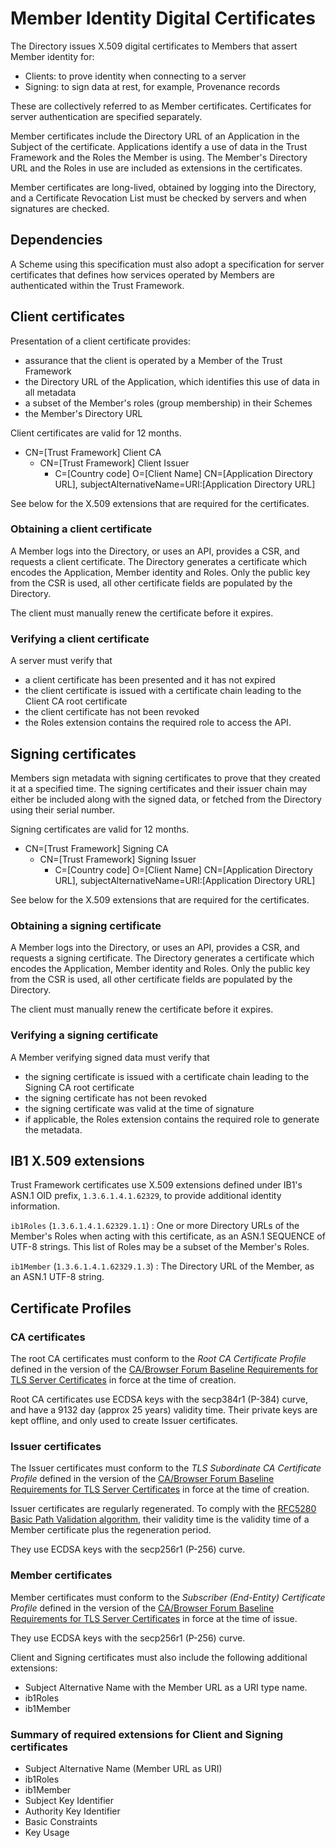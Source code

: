 # Member Identity Digital Certificates

The Directory issues X.509 digital certificates to Members that assert Member identity for:

 * Clients: to prove identity when connecting to a server
 * Signing: to sign data at rest, for example, Provenance records

These are collectively referred to as Member certificates. Certificates for server authentication are specified separately.

Member certificates include the Directory URL of an Application in the Subject of the certificate. Applications identify a use of data in the Trust Framework and the Roles the Member is using. The Member's Directory URL and the Roles in use are included as extensions in the certificates.

Member certificates are long-lived, obtained by logging into the Directory, and a Certificate Revocation List must be checked by servers and when signatures are checked.

## Dependencies

A Scheme using this specification must also adopt a specification for server certificates that defines how services operated by Members are authenticated within the Trust Framework.


## Client certificates

Presentation of a client certificate provides:

 * assurance that the client is operated by a Member of the Trust Framework
 * the Directory URL of the Application, which identifies this use of data in all metadata
 * a subset of the Member's roles (group membership) in their Schemes
 * the Member's Directory URL

Client certificates are valid for 12 months.

 * CN=[Trust Framework] Client CA
    * CN=[Trust Framework] Client Issuer
        * C=[Country code] O=[Client Name] CN=[Application Directory URL], subjectAlternativeName=URI:[Application Directory URL]

See below for the X.509 extensions that are required for the certificates.

### Obtaining a client certificate

A Member logs into the Directory, or uses an API, provides a CSR, and requests a client certificate. The Directory generates a certificate which encodes the Application, Member identity and Roles. Only the public key from the CSR is used, all other certificate fields are populated by the Directory.

The client must manually renew the certificate before it expires.

### Verifying a client certificate

A server must verify that

 * a client certificate has been presented and it has not expired
 * the client certificate is issued with a certificate chain leading to the Client CA root certificate
 * the client certificate has not been revoked
 * the Roles extension contains the required role to access the API.


## Signing certificates

Members sign metadata with signing certificates to prove that they created it at a specified time. The signing certificates and their issuer chain may either be included along with the signed data, or fetched from the Directory using their serial number.

Signing certificates are valid for 12 months.

 * CN=[Trust Framework] Signing CA
    * CN=[Trust Framework] Signing Issuer
        * C=[Country code] O=[Client Name] CN=[Application Directory URL], subjectAlternativeName=URI:[Application Directory URL]

See below for the X.509 extensions that are required for the certificates.

### Obtaining a signing certificate

A Member logs into the Directory, or uses an API, provides a CSR, and requests a signing certificate. The Directory generates a certificate which encodes the Application, Member identity and Roles. Only the public key from the CSR is used, all other certificate fields are populated by the Directory.

The client must manually renew the certificate before it expires.

### Verifying a signing certificate

A Member verifying signed data must verify that

 * the signing certificate is issued with a certificate chain leading to the Signing CA root certificate
 * the signing certificate has not been revoked
 * the signing certificate was valid at the time of signature
 * if applicable, the Roles extension contains the required role to generate the metadata.


## IB1 X.509 extensions

Trust Framework certificates use X.509 extensions defined under IB1's ASN.1 OID prefix, `1.3.6.1.4.1.62329`, to provide additional identity information.

`ib1Roles` (`1.3.6.1.4.1.62329.1.1`)
: One or more Directory URLs of the Member's Roles when acting with this certificate, as an ASN.1 SEQUENCE of UTF-8 strings. This list of Roles may be a subset of the Member's Roles.

`ib1Member` (`1.3.6.1.4.1.62329.1.3`)
: The Directory URL of the Member, as an ASN.1 UTF-8 string.

## Certificate Profiles

### CA certificates

The root CA certificates must conform to the _Root CA Certificate Profile_ defined in the version of the [CA/Browser Forum Baseline Requirements for TLS Server Certificates](https://cabforum.org/working-groups/server/baseline-requirements/documents/) in force at the time of creation.

Root CA certificates use ECDSA keys with the secp384r1 (P-384) curve, and have a 9132 day (approx 25 years) validity time. Their private keys are kept offline, and only used to create Issuer certificates.

### Issuer certificates

The Issuer certificates must conform to the _TLS Subordinate CA Certificate Profile_ defined in the version of the [CA/Browser Forum Baseline Requirements for TLS Server Certificates](https://cabforum.org/working-groups/server/baseline-requirements/documents/) in force at the time of creation.

Issuer certificates are regularly regenerated. To comply with the [RFC5280 Basic Path Validation algorithm](https://datatracker.ietf.org/doc/html/rfc5280#section-6.1), their validity time is the validity time of a Member certificate plus the regeneration period.

They use ECDSA keys with the secp256r1 (P-256) curve.

### Member certificates

Member certificates must conform to the _Subscriber (End-Entity) Certificate Profile_ defined in the version of the [CA/Browser Forum Baseline Requirements for TLS Server Certificates](https://cabforum.org/working-groups/server/baseline-requirements/documents/) in force at the time of issue.

They use ECDSA keys with the secp256r1 (P-256) curve.

Client and Signing certificates must also include the following additional extensions:

 * Subject Alternative Name with the Member URL as a URI type name.
 * ib1Roles
 * ib1Member

### Summary of required extensions for Client and Signing certificates

 * Subject Alternative Name (Member URL as URI)
 * ib1Roles
 * ib1Member
 * Subject Key Identifier
 * Authority Key Identifier
 * Basic Constraints
 * Key Usage

